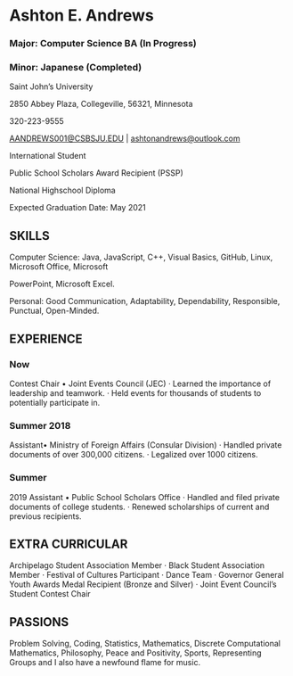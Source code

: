 # Ashton E. Andrews
### Major: Computer Science BA (In Progress)

### Minor: Japanese (Completed)

Saint John’s University

2850 Abbey Plaza, Collegeville, 56321, Minnesota

320-223-9555 

AANDREWS001@CSBSJU.EDU | ashtonandrews@outlook.com

International Student

Public School Scholars Award Recipient (PSSP)

National Highschool Diploma

Expected Graduation Date: May 2021

## SKILLS

Computer Science: Java, JavaScript, C++, Visual Basics, GitHub, Linux, Microsoft Office, Microsoft

PowerPoint, Microsoft Excel.

Personal: Good Communication, Adaptability, Dependability, Responsible, Punctual, Open-Minded.

## EXPERIENCE
### Now
Contest Chair • Joint Events Council (JEC) · Learned the importance of leadership and teamwork. · Held events for thousands of students to potentially participate in. 

### Summer 2018 
Assistant• Ministry of Foreign Affairs (Consular Division) · Handled private documents of over 300,000 citizens. · Legalized over 1000 citizens.

### Summer 
2019 Assistant • Public School Scholars Office · Handled and filed private documents of college students. · Renewed scholarships of current and previous recipients.

## EXTRA CURRICULAR

Archipelago Student Association Member · Black Student Association Member · Festival of Cultures Participant · Dance Team · Governor General Youth Awards Medal Recipient (Bronze and Silver) · Joint Event Council’s Student Contest Chair

## PASSIONS

Problem Solving, Coding, Statistics, Mathematics, Discrete Computational Mathematics, Philosophy, Peace and Positivity, Sports, Representing Groups and I also have a newfound flame for music.
<!--
**AANDREWS001/AANDREWS001** is a ✨ _special_ ✨ repository because its `README.md` (this file) appears on your GitHub profile.

Here are some ideas to get you started:

- 🔭 I’m currently working on ...
- 🌱 I’m currently learning ...
- 👯 I’m looking to collaborate on ...
- 🤔 I’m looking for help with ...
- 💬 Ask me about ...
- 📫 How to reach me: ...
- 😄 Pronouns: ...
- ⚡ Fun fact: ...
-->
